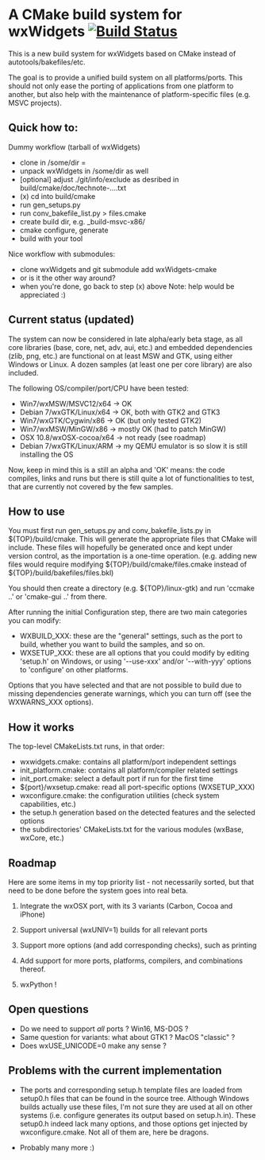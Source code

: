 A CMake build system for wxWidgets [![Build Status](https://travis-ci.org/tibogens/wxWidgets-cmake.svg?branch=master)](https://travis-ci.org/tibogens/wxWidgets-cmake)
==================================

This is a new build system for wxWidgets based on CMake instead of autotools/bakefiles/etc.

The goal is to provide a unified build system on all platforms/ports. This should not only ease the porting of applications from one platform to another, but also help with the maintenance of platform-specific files (e.g. MSVC projects).

Quick how to:
------------------------

Dummy workflow (tarball of wxWidgets)
- clone in /some/dir =
- unpack wxWidgets in /some/dir as well
- [optional] adjust ./git/info/exclude as desribed in build/cmake/doc/technote-....txt
- (x) cd into build/cmake
- run gen_setups.py
- run conv_bakefile_list.py > files.cmake
- create build dir, e.g. _build-msvc-x86/
- cmake configure, generate
- build with your tool

Nice workflow with submodules:
- clone wxWidgets and git submodule add wxWidgets-cmake
- or is it the other way around?
- when you're done, go back to step (x) above
Note: help would be appreciated :)

Current status (updated)
------------------------

The system can now be considered in late alpha/early beta stage, as all core libraries (base, core, net, adv, aui, etc.) and embedded dependencies (zlib, png, etc.) are functional on at least MSW and GTK, using either Windows or Linux. A dozen samples (at least one per core library) are also included.

The following OS/compiler/port/CPU have been tested:
- Win7/wxMSW/MSVC12/x64      -> OK 
- Debian 7/wxGTK/Linux/x64   -> OK, both with GTK2 and GTK3
- Win7/wxGTK/Cygwin/x86      -> OK (but only tested GTK2)
- Win7/wxMSW/MinGW/x86       -> mostly OK (had to patch MinGW)
- OSX 10.8/wxOSX-cocoa/x64   -> not ready (see roadmap)
- Debian 7/wxGTK/Linux/ARM   -> my QEMU emulator is so slow it is still installing the OS

Now, keep in mind this is a still an alpha and 'OK' means: the code compiles, links and runs but there is still quite a lot of functionalities to test, that are currently not covered by the few samples.


How to use
----------

You must first run gen_setups.py and conv_bakefile_lists.py in ${TOP}/build/cmake. This will generate the appropriate files that CMake will include. These files will hopefully be generated once and kept under version control, as the importation is a one-time operation. (e.g. adding new files would require modifying ${TOP}/build/cmake/files.cmake instead of ${TOP}/build/bakefiles/files.bkl)

You should then create a directory (e.g. ${TOP}/linux-gtk) and run 'ccmake ..' or 'cmake-gui ..' from there.

After running the initial Configuration step, there are two main categories you can modify:
- WXBUILD_XXX: these are the "general" settings, such as the port to build, whether you want to build the samples, and so on.
- WXSETUP_XXX: these are all options that you could modify by editing 'setup.h' on Windows, or using '--use-xxx' and/or '--with-yyy' options to 'configure' on other platforms.

Options that you have selected and that are not possible to build due to missing dependencies generate warnings, which you can turn off (see the WXWARNS_XXX options).

How it works
------------

The top-level CMakeLists.txt runs, in that order:
- wxwidgets.cmake: contains all platform/port independent settings
- init_platform.cmake: contains all platform/compiler related settings
- init_port.cmake: select a default port if run for the first time
- ${port}/wxsetup.cmake: read all port-specific options (WXSETUP_XXX)
- wxconfigure.cmake: the configuration utilities (check system capabilities, etc.)
- the setup.h generation based on the detected features and the selected options
- the subdirectories' CMakeLists.txt for the various modules (wxBase, wxCore, etc.)

Roadmap
-------

Here are some items in my top priority list - not necessarily sorted, but that need to be done before the system goes into real beta.

1) Integrate the wxOSX port, with its 3 variants (Carbon, Cocoa and iPhone)

2) Support universal (wxUNIV=1) builds for all relevant ports

3) Support more options (and add corresponding checks), such as printing

4) Add support for more ports, platforms, compilers, and combinations thereof.

5) wxPython !

Open questions
--------------

- Do we need to support *all* ports ? Win16, MS-DOS ?
- Same question for variants: what about GTK1 ? MacOS "classic" ?
- Does wxUSE_UNICODE=0 make any sense ?


Problems with the current implementation
----------------------------------------

* The ports and corresponding setup.h template files are loaded from setup0.h files that can be found in the source tree. Although Windows builds actually use these files, I'm not sure they are used at all on other systems (i.e. configure generates its output based on setup.h.in). These setup0.h indeed lack many options, and those options get injected by wxconfigure.cmake. Not all of them are, here be dragons.

* Probably many more :)
